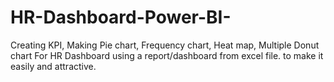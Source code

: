 # HR-Dashboard-Power-BI-
Creating KPI, Making Pie chart, Frequency chart, Heat map, Multiple Donut chart For HR Dashboard using a report/dashboard from excel file. to make it easily and attractive.
